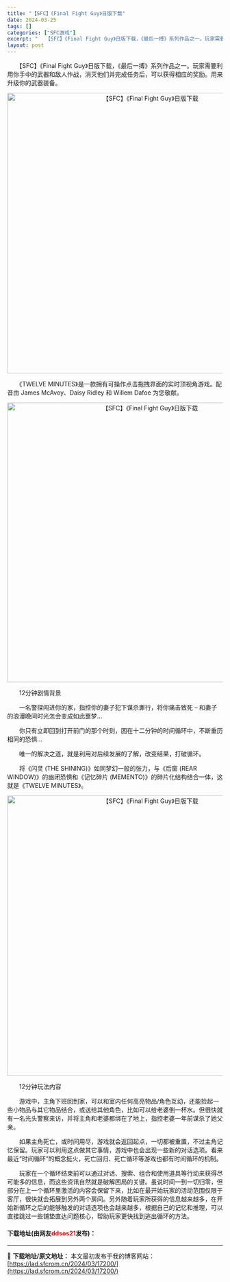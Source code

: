 ```yaml
---
title: "【SFC】《Final Fight Guy》日版下载"
date: 2024-03-25
tags: []
categories: ["SFC游戏"]
excerpt: "　　【SFC】《Final Fight Guy》日版下载，《最后一搏》系列作品之一。玩家需要利用你手中的武器和敌人作战，消灭他们并完成任务后，可以获得相应的奖励。用来升级你的武器装备。 　　《TWELVE MINUTES》是一款拥有可操作点击拖拽界面的实时顶视角游戏。配音由 James McAvoy&hellip;"
layout: post
---
```


 <p>　　【SFC】《Final Fight Guy》日版下载，《最后一搏》系列作品之一。玩家需要利用你手中的武器和敌人作战，消灭他们并完成任务后，可以获得相应的奖励。用来升级你的武器装备。</p> <p align="center"><img align="" border="0" src="https://lad.sfcrom.cn/wp-content/uploads/2024/03/20240324_6600b871691a8.png" width="654" alt="【SFC】《Final Fight Guy》日版下载" /></p> <p>　　《TWELVE MINUTES》是一款拥有可操作点击拖拽界面的实时顶视角游戏。配音由 James McAvoy、Daisy Ridley 和 Willem Dafoe 为您敬献。</p> <p align="center"><img align="" border="0" src="https://lad.sfcrom.cn/wp-content/uploads/2024/03/20240324_6600b8726e417.png" width="652" alt="【SFC】《Final Fight Guy》日版下载" /></p> <p>　　12分钟剧情背景</p> <p>　　一名警探闯进你的家，指控你的妻子犯下谋杀罪行，将你痛击致死 &ndash; 和妻子的浪漫晚间时光怎会变成如此噩梦...</p> <p>　　你只有立即回到打开前门的那个时刻，困在十二分钟的时间循环中，不断重历相同的恐惧...</p> <p>　　唯一的解决之道，就是利用对后续发展的了解，改变结果，打破循环。</p> <p>　　将《闪灵 (THE SHINING)》如同梦幻一般的张力，与《后窗 (REAR WINDOW)》的幽闭恐惧和《记忆碎片 (MEMENTO)》的碎片化结构结合一体，这就是《TWELVE MINUTES》。</p> <p align="center"><img align="" border="0" src="https://lad.sfcrom.cn/wp-content/uploads/2024/03/20240324_6600b8738067b.png" width="654" alt="【SFC】《Final Fight Guy》日版下载" /></p> <p>　　12分钟玩法内容</p> <p>　　游戏中，主角下班回到家，可以和室内任何高亮物品/角色互动，还能捡起一些小物品与其它物品结合，或送给其他角色，比如可以给老婆倒一杯水。但很快就有一名光头警察来访，并将主角和老婆都绑在了地上，指控老婆一年前谋杀了她父亲。</p> <p>　　如果主角死亡，或时间用尽，游戏就会返回起点，一切都被重置，不过主角记忆保留。玩家可以利用这点做其它事情，游戏中也会出现一些新的对话选项。看来最近&ldquo;时间循环&rdquo;的概念挺火，死亡回归、死亡循环等游戏也都有时间循环的机制。</p> <p>　　玩家在一个循环结束前可以通过对话、搜索、组合和使用道具等行动来获得尽可能多的信息，而这些资讯自然就是破解困局的关键。虽说时间一到一切归零，但部分在上一个循环里激活的内容会保留下来，比如在最开始玩家的活动范围仅限于客厅，很快就会拓展到另外两个房间。另外随着玩家所获得的信息越来越多，在开始新循环之后的能够触发的对话选项也会越来越多，根据自己的记忆和推理，可以直接跳过一些铺垫直达问题核心，帮助玩家更快找到逃出循环的方法。</p> <p><h4>下载地址(由网友<font color="red">ddsos21</font>发布)：</h4></p> 

---
📖 **下载地址/原文地址：** 本文最初发布于我的博客网站：[https://lad.sfcrom.cn/2024/03/17200/](https://lad.sfcrom.cn/2024/03/17200/)
